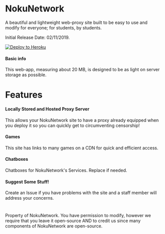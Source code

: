 # NokuNetwork

A beautiful and lightweight web-proxy site built to be easy to use and modify for everyone; for students, by students.

Initial Release Date: 02/11/2019.

[![Deploy to Heroku](https://www.herokucdn.com/deploy/button.svg)](https://heroku.com/deploy?template=https://github.com/titaniumnetwork-dev/phoenix-reborn)

#### Basic info

This web-app, measuring about 20 MB, is designed to be as light on server storage as possible.

# Features

#### Locally Stored and Hosted Proxy Server

This allows your NokuNetwork site to have a proxy already equipped when you deploy it so you can quickly get to circumventing censorship!

#### Games

This site has links to many games on a CDN for quick and efficient access.

#### Chatboxes

Chatboxes for NokuNetwork's Services. Replace if needed.

#### Suggest Some Stuff!
 
Create an Issue if you have problems with the site and a staff member will address your concerns.

#
Property of NokuNetwork. You have permission to modify, however we require that you leave it open-source AND to credit us since many components of NokuNetwork are open-source.
